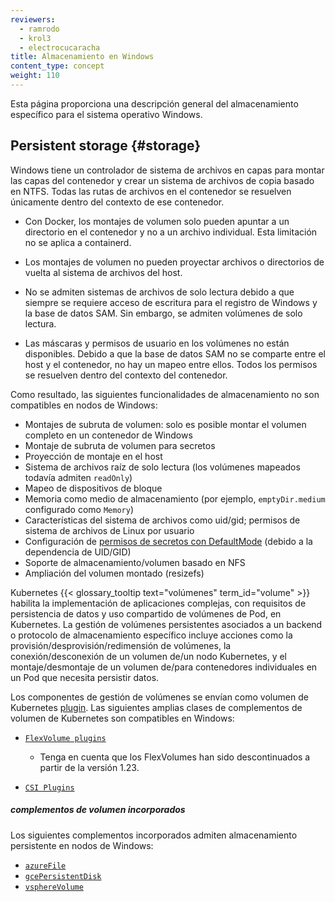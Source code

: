 ```yaml
---
reviewers:
  - ramrodo
  - krol3
  - electrocucaracha
title: Almacenamiento en Windows
content_type: concept
weight: 110
---
```


<!-- overview -->

Esta página proporciona una descripción general del almacenamiento específico para el sistema operativo Windows.

<!-- body -->

## Persistent storage {#storage}

Windows tiene un controlador de sistema de archivos en capas para montar las capas del contenedor y crear un sistema de archivos de copia basado en NTFS. Todas las rutas de archivos en el contenedor se resuelven únicamente dentro del contexto de ese contenedor.

- Con Docker, los montajes de volumen solo pueden apuntar a un directorio en el contenedor y no a un archivo individual. Esta limitación no se aplica a containerd.

- Los montajes de volumen no pueden proyectar archivos o directorios de vuelta al sistema de archivos del host.

- No se admiten sistemas de archivos de solo lectura debido a que siempre se requiere acceso de escritura para el registro de Windows y la base de datos SAM. Sin embargo, se admiten volúmenes de solo lectura.

- Las máscaras y permisos de usuario en los volúmenes no están disponibles. Debido a que la base de datos SAM no se comparte entre el host y el contenedor, no hay un mapeo entre ellos. Todos los permisos se resuelven dentro del contexto del contenedor.

Como resultado, las siguientes funcionalidades de almacenamiento no son compatibles en nodos de Windows:

- Montajes de subruta de volumen: solo es posible montar el volumen completo en un contenedor de Windows
- Montaje de subruta de volumen para secretos
- Proyección de montaje en el host
- Sistema de archivos raíz de solo lectura (los volúmenes mapeados todavía admiten `readOnly`)
- Mapeo de dispositivos de bloque
- Memoria como medio de almacenamiento (por ejemplo, `emptyDir.medium` configurado como `Memory`)
- Características del sistema de archivos como uid/gid; permisos de sistema de archivos de Linux por usuario
- Configuración de [permisos de secretos con DefaultMode](/docs/tasks/inject-data-application/distribute-credentials-secure/#set-posix-permissions-for-secret-keys) (debido a la dependencia de UID/GID)
- Soporte de almacenamiento/volumen basado en NFS
- Ampliación del volumen montado (resizefs)

Kubernetes {{< glossary_tooltip text="volúmenes" term_id="volume" >}} habilita la implementación de aplicaciones complejas, con requisitos de persistencia de datos y uso compartido de volúmenes de Pod, en Kubernetes.
La gestión de volúmenes persistentes asociados a un backend o protocolo de almacenamiento específico incluye acciones como la provisión/desprovisión/redimensión de volúmenes, la conexión/desconexión de un volumen de/un nodo Kubernetes, y el montaje/desmontaje de un volumen de/para contenedores individuales en un Pod que necesita persistir datos.

Los componentes de gestión de volúmenes se envían como volumen de Kubernetes [plugin](/docs/concepts/storage/volumes/#volume-types).
Las siguientes amplias clases de complementos de volumen de Kubernetes son compatibles en Windows:

- [`FlexVolume plugins`](/docs/concepts/storage/volumes/#flexvolume)

  - Tenga en cuenta que los FlexVolumes han sido descontinuados a partir de la versión 1.23.

- [`CSI Plugins`](/docs/concepts/storage/volumes/#csi)

##### complementos de volumen incorporados

Los siguientes complementos incorporados admiten almacenamiento persistente en nodos de Windows:

- [`azureFile`](/docs/concepts/storage/volumes/#azurefile)
- [`gcePersistentDisk`](/docs/concepts/storage/volumes/#gcepersistentdisk)
- [`vsphereVolume`](/docs/concepts/storage/volumes/#vspherevolume)
